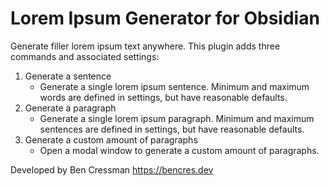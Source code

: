 # Lorem Ipsum Generator for Obsidian

Generate filler lorem ipsum text anywhere. This plugin adds three commands and associated settings:
1. Generate a sentence
	- Generate a single lorem ipsum sentence. Minimum and maximum words are defined in settings, but have reasonable defaults.
2. Generate a paragraph
	- Generate a single lorem ipsum paragraph. Minimum and maximum sentences are defined in settings, but have reasonable defaults.
3. Generate a custom amount of paragraphs
	- Open a modal window to generate a custom amount of paragraphs.

Developed by Ben Cressman https://bencres.dev
